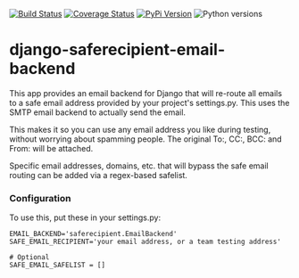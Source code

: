 [![Build Status](https://github.com/uw-it-aca/django-saferecipient-email-backend/workflows/tests/badge.svg)](https://github.com/uw-it-aca/django-saferecipient-email-backend/actions)
[![Coverage Status](https://coveralls.io/repos/github/uw-it-aca/django-saferecipient-email-backend/badge.svg?branch=main)](https://coveralls.io/github/uw-it-aca/django-saferecipient-email-backend?branch=main)
[![PyPi Version](https://img.shields.io/pypi/v/django-safe-emailbackend.svg)](https://pypi.python.org/pypi/django-safe-emailbackend)
![Python versions](https://img.shields.io/badge/python-3.10-blue.svg)


django-saferecipient-email-backend
==================================

This app provides an email backend for Django that will re-route all emails to a safe email address provided by your project's settings.py.  This uses the SMTP email backend to actually send the email.

This makes it so you can use any email address you like during testing, without worrying about spamming people.  The original To:, CC:, BCC: and From: will be attached.

Specific email addresses, domains, etc. that will bypass the safe email routing can be added via a regex-based safelist.

### Configuration

To use this, put these in your settings.py:

    EMAIL_BACKEND='saferecipient.EmailBackend'
    SAFE_EMAIL_RECIPIENT='your email address, or a team testing address'

    # Optional
    SAFE_EMAIL_SAFELIST = []
